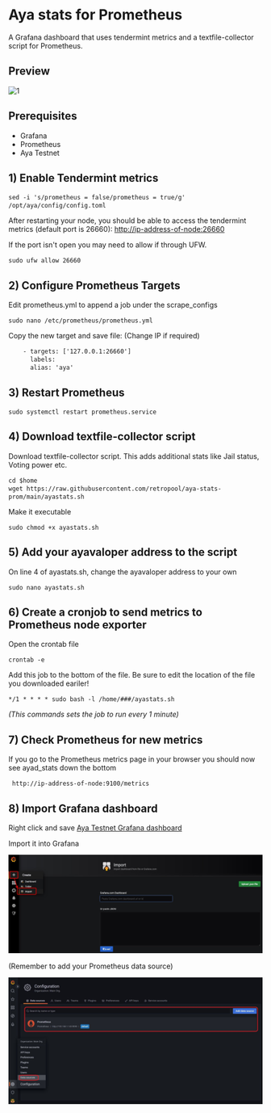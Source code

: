 # Aya stats for Prometheus

A Grafana dashboard that uses tendermint metrics and a textfile-collector script for Prometheus.

## Preview

![1](https://raw.githubusercontent.com/retropool/ayad-stats-prom/main/imgs/preview.jpg)

## Prerequisites

 - Grafana
 - Prometheus
 - Aya Testnet

## 1) Enable Tendermint metrics

    sed -i 's/prometheus = false/prometheus = true/g' /opt/aya/config/config.toml

After restarting your node, you should be able to access the tendermint metrics (default port is 26660):
<http://ip-address-of-node:26660>

If the port isn't open you may need to allow if through UFW.

    sudo ufw allow 26660

## 2) Configure Prometheus Targets

Edit prometheus.yml to append a job under the scrape_configs 

    sudo nano /etc/prometheus/prometheus.yml

Copy the new target and save file: (Change IP if required)

        - targets: ['127.0.0.1:26660']  
          labels:  
          alias: 'aya'

## 3) Restart Prometheus

    sudo systemctl restart prometheus.service

## 4) Download textfile-collector script

Download textfile-collector script. This adds additional stats like Jail status, Voting power etc.

    cd $home
    wget https://raw.githubusercontent.com/retropool/aya-stats-prom/main/ayastats.sh
    
Make it executable

    sudo chmod +x ayastats.sh

## 5) Add your **ayavaloper** address to the script

On line 4 of ayastats.sh, change the ayavaloper address to your own

    sudo nano ayastats.sh

## 6) Create a cronjob to send metrics to Prometheus node exporter

Open the crontab file
```
crontab -e
```
Add this job to the bottom of the file. Be sure to edit the location of the file you downloaded eariler!

    */1 * * * * sudo bash -l /home/###/ayastats.sh 

*(This commands sets the job to run every 1 minute)*

## 7) Check Prometheus for new metrics

If you go to the Prometheus metrics page in your browser you should now see ayad_stats down the bottom
```
 http://ip-address-of-node:9100/metrics
```
## 8) Import Grafana dashboard

Right click and save [Aya Testnet Grafana dashboard](https://raw.githubusercontent.com/retropool/aya-stats-prom/main/Aya%20Testnet-1677275598492.json)

Import it into Grafana

![import](https://raw.githubusercontent.com/retropool/aya-stats-prom/main/imgs/import.jpg)


(Remember to add your Prometheus data source)

![data-source](https://raw.githubusercontent.com/retropool/aya-stats-prom/main/imgs/datasource.jpg)
